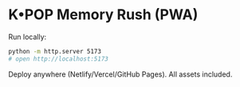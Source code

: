 # K•POP Memory Rush (PWA)

Run locally:

```bash
python -m http.server 5173
# open http://localhost:5173
```

Deploy anywhere (Netlify/Vercel/GitHub Pages). All assets included.
